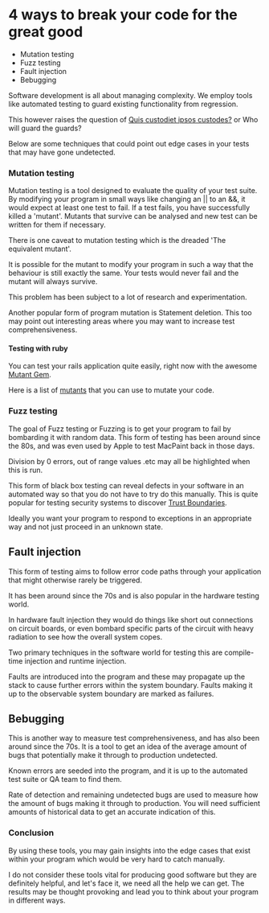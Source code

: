 # 4 ways to break your code for the great good

 * Mutation testing
 * Fuzz testing
 * Fault injection
 * Bebugging

Software development is all about managing complexity.  We employ tools like automated testing to guard existing functionality from regression.

This however raises the question of [Quis custodiet ipsos custodes?](https://en.wikipedia.org/wiki/Quis_custodiet_ipsos_custodes) or Who will guard the guards?

Below are some techniques that could point out edge cases in your tests that may have gone undetected.

### Mutation testing

Mutation testing is a tool designed to evaluate the quality of your test suite.
By modifying your program in small ways like changing an || to an &&, it would expect at least one test to fail.
If a test fails, you have successfully killed a 'mutant'.
Mutants that survive can be analysed and new test can be written for them if necessary.

There is one caveat to mutation testing which is the dreaded 'The equivalent mutant'.

It is possible for the mutant to modify your program in such a way that the behaviour is still exactly the same.
Your tests would never fail and the mutant will always survive.

This problem has been subject to a lot of research and experimentation.

Another popular form of program mutation is Statement deletion.
This too may point out interesting areas where you may want to increase test comprehensiveness.

#### Testing with ruby
You can test your rails application quite easily, right now with the awesome [Mutant Gem](https://github.com/mbj/mutant).

Here is a list of [mutants](https://github.com/mbj/mutant/tree/master/meta) that you can use to mutate your code.

### Fuzz testing

The goal of Fuzz testing or Fuzzing is to get your program to fail by bombarding it with random data.
This form of testing has been around since the 80s, and was even used by Apple to test MacPaint back in those days.

Division by 0 errors, out of range values .etc may all be highlighted when this is run.

This form of black box testing can reveal defects in your software in an automated way so that you do not have to try do this manually.
This is quite popular for testing security systems to discover [Trust Boundaries](https://en.wikipedia.org/wiki/Trust_boundary).

Ideally you want your program to respond to exceptions in an appropriate way and not just proceed in an unknown state.

## Fault injection

This form of testing aims to follow error code paths through your application that might otherwise rarely be triggered.

It has been around since the 70s and is also popular in the hardware testing world.

In hardware fault injection they would do things like short out connections on circuit boards, or even bombard specific parts of the circuit with heavy
radiation to see how the overall system copes.

Two primary techniques in the software world for testing this are compile-time injection and runtime injection.

Faults are introduced into the program and these may propagate up the stack to cause further errors within the system boundary.
Faults making it up to the observable system boundary are marked as failures.

## Bebugging

This is another way to measure test comprehensiveness, and has also been around since the 70s.
It is a tool to get an idea of the average amount of bugs that potentially make it through to production undetected.

Known errors are seeded into the program, and it is up to the automated test suite or QA team to find them.

Rate of detection and remaining undetected bugs are used to measure how the amount of bugs making it through to production.
You will need sufficient amounts of historical data to get an accurate indication of this.

### Conclusion

By using these tools, you may gain insights into the edge cases that exist within your program which would be very hard to catch manually.

I do not consider these tools vital for producing good software but they are definitely helpful, and let's face it, we need all the help we can get.
The results may be thought provoking and lead you to think about your program in different ways.
